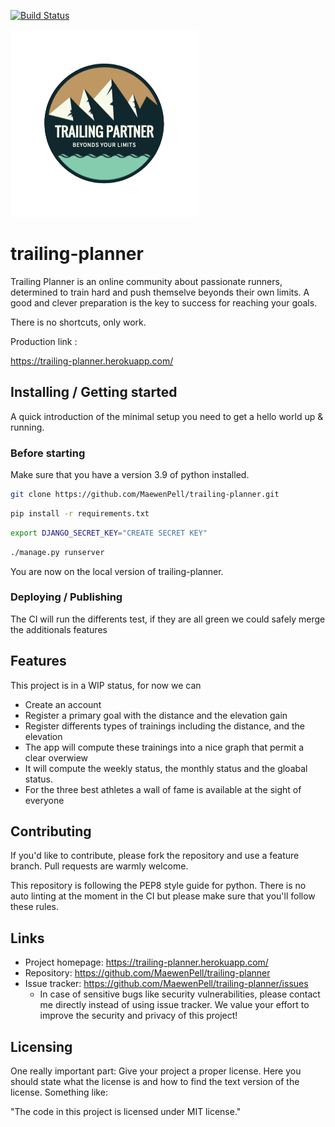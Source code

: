 [![Build Status](https://travis-ci.com/MaewenPell/trailing-planner.svg?branch=master)](https://travis-ci.com/MaewenPell/trailing-planner)


![Trailing Planner Logo](https://github.com/MaewenPell/trailing-planner/blob/master/staticfiles/assets/logo_no_bg.png)


# trailing-planner

Trailing Planner is an online community about passionate runners, determined to train hard and push themselve beyonds their own limits.
A good and clever preparation is the key to success for reaching your goals.

There is no shortcuts, only work.

Production link : 

https://trailing-planner.herokuapp.com/

## Installing / Getting started

A quick introduction of the minimal setup you need to get a hello world up &
running.

### Before starting

Make sure that you have a version 3.9 of python installed.

```bash
git clone https://github.com/MaewenPell/trailing-planner.git
```

```bash
pip install -r requirements.txt
```

```bash
export DJANGO_SECRET_KEY="CREATE SECRET KEY"
```

```bash
./manage.py runserver
```

You are now on the local version of trailing-planner.

### Deploying / Publishing

The CI will run the differents test, if they are all green we could safely merge the additionals features


## Features

This project is in a WIP status, for now we can
* Create an account
* Register a primary goal with the distance and the elevation gain
* Register differents types of trainings including the distance, and the elevation
* The app will compute these trainings into a nice graph that permit a clear overwiew 
* It will compute the weekly status, the monthly status and the gloabal status.
* For the three best athletes a wall of fame is available at the sight of everyone


## Contributing

If you'd like to contribute, please fork the repository and use a feature
branch. Pull requests are warmly welcome.

This repository is following the PEP8 style guide for python. There is no auto linting at the moment in the CI but please make sure that you'll follow these rules.

## Links


- Project homepage: https://trailing-planner.herokuapp.com/
- Repository: https://github.com/MaewenPell/trailing-planner
- Issue tracker: https://github.com/MaewenPell/trailing-planner/issues
  - In case of sensitive bugs like security vulnerabilities, please contact
    me directly instead of using issue tracker. We value your effort
    to improve the security and privacy of this project!

## Licensing

One really important part: Give your project a proper license. Here you should
state what the license is and how to find the text version of the license.
Something like:

"The code in this project is licensed under MIT license."